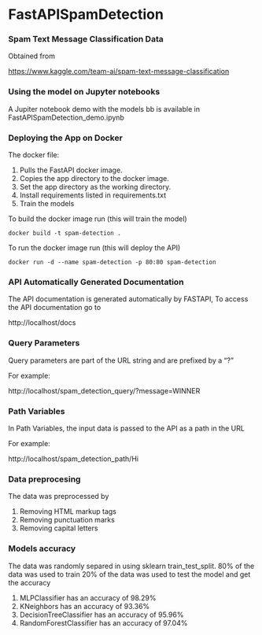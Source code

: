 # FastAPISpamDetection

### Spam Text Message Classification Data
Obtained from

https://www.kaggle.com/team-ai/spam-text-message-classification


### Using the model on Jupyter notebooks
A Jupiter notebook demo with the models bb	is available in FastAPISpamDetection_demo.ipynb

### Deploying the App on Docker
The docker file:
1. Pulls the FastAPI docker image.
1. Copies the app directory to the docker image.
1. Set the app directory as the working directory.
1. Install requirements listed in requirements.txt
1. Train the models

To build the docker image run (this will train the model)
```
docker build -t spam-detection .
```
To run the docker image run (this will deploy the API)
```
docker run -d --name spam-detection -p 80:80 spam-detection
```

### API Automatically Generated Documentation
The API documentation is generated automatically by FASTAPI, 
To access the API documentation go to 

http://localhost/docs

### Query Parameters
Query parameters are part of the URL string and are prefixed by a “?”

For example:

http://localhost/spam_detection_query/?message=WINNER

### Path Variables
In Path Variables, the input data is passed to the API as a path in the URL

For example:

http://localhost/spam_detection_path/Hi

### Data preprocesing  
The data was preprocessed by 
1. Removing HTML markup tags
1. Removing punctuation marks
1. Removing capital letters

### Models accuracy 
The data was randomly separed in using sklearn train_test_split.
80% of the data was used to train 
20% of the data was used to test the model and get the accuracy


1. MLPClassifier has an accuracy of 98.29%
1. KNeighbors has an accuracy of 93.36%
1. DecisionTreeClassifier has an accuracy of 95.96%
1. RandomForestClassifier has an accuracy of 97.04%
